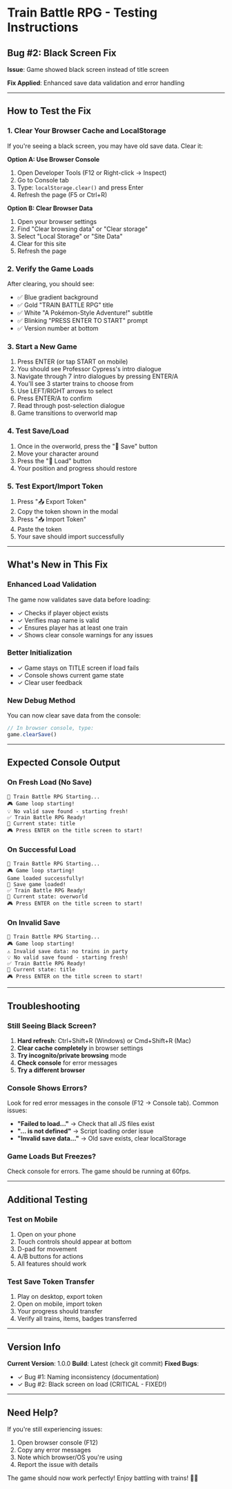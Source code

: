 # Train Battle RPG - Testing Instructions

## Bug #2: Black Screen Fix

**Issue**: Game showed black screen instead of title screen

**Fix Applied**: Enhanced save data validation and error handling

---

## How to Test the Fix

### 1. Clear Your Browser Cache and LocalStorage

If you're seeing a black screen, you may have old save data. Clear it:

**Option A: Use Browser Console**
1. Open Developer Tools (F12 or Right-click → Inspect)
2. Go to Console tab
3. Type: `localStorage.clear()` and press Enter
4. Refresh the page (F5 or Ctrl+R)

**Option B: Clear Browser Data**
1. Open your browser settings
2. Find "Clear browsing data" or "Clear storage"
3. Select "Local Storage" or "Site Data"
4. Clear for this site
5. Refresh the page

### 2. Verify the Game Loads

After clearing, you should see:
- ✅ Blue gradient background
- ✅ Gold "TRAIN BATTLE RPG" title
- ✅ White "A Pokémon-Style Adventure!" subtitle
- ✅ Blinking "PRESS ENTER TO START" prompt
- ✅ Version number at bottom

### 3. Start a New Game

1. Press ENTER (or tap START on mobile)
2. You should see Professor Cypress's intro dialogue
3. Navigate through 7 intro dialogues by pressing ENTER/A
4. You'll see 3 starter trains to choose from
5. Use LEFT/RIGHT arrows to select
6. Press ENTER/A to confirm
7. Read through post-selection dialogue
8. Game transitions to overworld map

### 4. Test Save/Load

1. Once in the overworld, press the "💾 Save" button
2. Move your character around
3. Press the "📁 Load" button
4. Your position and progress should restore

### 5. Test Export/Import Token

1. Press "📤 Export Token"
2. Copy the token shown in the modal
3. Press "📥 Import Token"
4. Paste the token
5. Your save should import successfully

---

## What's New in This Fix

### Enhanced Load Validation
The game now validates save data before loading:
- ✓ Checks if player object exists
- ✓ Verifies map name is valid
- ✓ Ensures player has at least one train
- ✓ Shows clear console warnings for any issues

### Better Initialization
- ✓ Game stays on TITLE screen if load fails
- ✓ Console shows current game state
- ✓ Clear user feedback

### New Debug Method
You can now clear save data from the console:
```javascript
// In browser console, type:
game.clearSave()
```

---

## Expected Console Output

### On Fresh Load (No Save)
```
🚂 Train Battle RPG Starting...
🎮 Game loop starting!
💡 No valid save found - starting fresh!
✅ Train Battle RPG Ready!
📍 Current state: title
🎮 Press ENTER on the title screen to start!
```

### On Successful Load
```
🚂 Train Battle RPG Starting...
🎮 Game loop starting!
Game loaded successfully!
📁 Save game loaded!
✅ Train Battle RPG Ready!
📍 Current state: overworld
🎮 Press ENTER on the title screen to start!
```

### On Invalid Save
```
🚂 Train Battle RPG Starting...
🎮 Game loop starting!
⚠️ Invalid save data: no trains in party
💡 No valid save found - starting fresh!
✅ Train Battle RPG Ready!
📍 Current state: title
🎮 Press ENTER on the title screen to start!
```

---

## Troubleshooting

### Still Seeing Black Screen?

1. **Hard refresh**: Ctrl+Shift+R (Windows) or Cmd+Shift+R (Mac)
2. **Clear cache completely** in browser settings
3. **Try incognito/private browsing** mode
4. **Check console** for error messages
5. **Try a different browser**

### Console Shows Errors?

Look for red error messages in the console (F12 → Console tab). Common issues:

- **"Failed to load..."** → Check that all JS files exist
- **"... is not defined"** → Script loading order issue
- **"Invalid save data..."** → Old save exists, clear localStorage

### Game Loads But Freezes?

Check console for errors. The game should be running at 60fps.

---

## Additional Testing

### Test on Mobile

1. Open on your phone
2. Touch controls should appear at bottom
3. D-pad for movement
4. A/B buttons for actions
5. All features should work

### Test Save Token Transfer

1. Play on desktop, export token
2. Open on mobile, import token
3. Your progress should transfer
4. Verify all trains, items, badges transferred

---

## Version Info

**Current Version**: 1.0.0
**Build**: Latest (check git commit)
**Fixed Bugs**:
- ✓ Bug #1: Naming inconsistency (documentation)
- ✓ Bug #2: Black screen on load (CRITICAL - FIXED!)

---

## Need Help?

If you're still experiencing issues:
1. Open browser console (F12)
2. Copy any error messages
3. Note which browser/OS you're using
4. Report the issue with details

The game should now work perfectly! Enjoy battling with trains! 🚂✨

